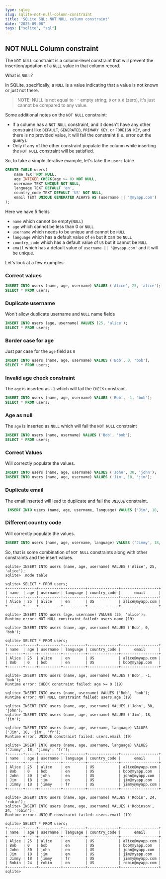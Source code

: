 ```yaml
---
type: sqlog
slug: sqlite-not-null-column-constraint
title: 'SQLite SQL: NOT NULL column constraint'
date: "2025-09-08"
tags: ["sqlite", "sql"]
---
```


## NOT NULL Column constraint

The `NOT NULL` constraint is a column-level constraint that will prevent the insertion/updation of a `NULL` value in that column record.

What is `NULL`?

In SQLite, specifically, a `NULL` is a value indicating that a value is not known or just not there.

> NOTE: NULL is not equal to `''` empty string, `0` or `0.0` (zero), it's just cannot be compared to any value.

Some additional notes on the `NOT NULL` constraint:
- If a column has a `NOT NULL` constraint, and it doesn't have any other constraint like `DEFAULT`, `GENERATED`, `PRIMARY KEY`, or `FOREIGN KEY`, and there is no provided value, it will fail the constraint (i.e. error out the query).
- Only if any of the other constraint populate the column while inserting the `NOT NULL` constraint will be satisfied.

So, to take a simple iterative example, let's take the `users` table.

```sql
CREATE TABLE users(
    name TEXT NOT NULL,
    age INTEGER CHECK(age >= 0) NOT NULL,
    username TEXT UNIQUE NOT NULL,
    language TEXT DEFAULT 'en',
    country_code TEXT DEFAULT 'US' NOT NULL,
    email TEXT UNIQUE GENERATED ALWAYS AS (username || '@myapp.com')
);
```
Here we have 5 fields

- `name` which cannot be empty(`NULL`)
- `age` which cannot be less than 0 or `NULL`
- `username` which needs to be unique and cannot be `NULL`
- `language` which has a default value of `en` but it can be `NULL`
- `country_code` which has a default value of `US` but it cannot be `NULL`
- `email` which has a default value of `username || '@myapp.com'` and it will be unique.


Let's look at a few examples:

### Correct values

```sql
INSERT INTO users (name, age, username) VALUES ('Alice', 25, 'alice');
SELECT * FROM users;
```

### Duplicate username

Won't allow duplicate username and `NULL` name fields

```sql
INSERT INTO users (age, username) VALUES (25, 'alice');
SELECT * FROM users;
```

### Border case for age

Just par case for the `age` field as `0`

```sql
INSERT INTO users (name, age, username) VALUES ('Bob', 0, 'bob');
SELECT * FROM users;
```

### Invalid age check constraint

The `age` is inserted as `-1` which will fail the `CHECK` constraint.

```sql
INSERT INTO users (name, age, username) VALUES ('Bob', -1, 'bob');
SELECT * FROM users;
```

### Age as null

The `age` is inserted as `NULL` which will fail the `NOT NULL` constraint

```sql
INSERT INTO users (name, username) VALUES ('Bob', 'bob');
SELECT * FROM users;
```

### Correct Values

Will correctly populate the values.

```sql
INSERT INTO users (name, age, username) VALUES ('John', 30, 'john');
INSERT INTO users (name, age, username) VALUES ('Jim', 18, 'jim'); 
```

### Duplicate email

The email inserted will lead to duplicate and fail the `UNIQUE` constraint.

```sql
 INSERT INTO users (name, age, username, language) VALUES ('Jim', 18, 'jim', 'fr');
```

### Different country code

Will correctly populate the values.

```sql
INSERT INTO users (name, age, username, language) VALUES ('Jimmy', 18, 'jimmy', 'fr');
```

So, that is some combination of `NOT NULL` constraints along with other constraints and the insert values.

```
sqlite> INSERT INTO users (name, age, username) VALUES ('Alice', 25, 'alice');
sqlite> .mode table

sqlite> SELECT * FROM users;
+-------+-----+----------+----------+--------------+-----------------+
| name  | age | username | language | country_code |      email      |
+-------+-----+----------+----------+--------------+-----------------+
| Alice | 25  | alice    | en       | US           | alice@myapp.com |
+-------+-----+----------+----------+--------------+-----------------+

sqlite> INSERT INTO users (age, username) VALUES (25, 'alice');
Runtime error: NOT NULL constraint failed: users.name (19)

sqlite> INSERT INTO users (name, age, username) VALUES ('Bob', 0, 'bob');

sqlite> SELECT * FROM users;
+-------+-----+----------+----------+--------------+-----------------+
| name  | age | username | language | country_code |      email      |
+-------+-----+----------+----------+--------------+-----------------+
| Alice | 25  | alice    | en       | US           | alice@myapp.com |
| Bob   | 0   | bob      | en       | US           | bob@myapp.com   |
+-------+-----+----------+----------+--------------+-----------------+

sqlite> INSERT INTO users (name, age, username) VALUES ('Bob', -1, 'bob');
Runtime error: CHECK constraint failed: age >= 0 (19)

sqlite> INSERT INTO users (name, username) VALUES ('Bob', 'bob');
Runtime error: NOT NULL constraint failed: users.age (19)

sqlite> INSERT INTO users (name, age, username) VALUES ('John', 30, 'john');
sqlite> INSERT INTO users (name, age, username) VALUES ('Jim', 18, 'jim');

sqlite> INSERT INTO users (name, age, username, language) VALUES ('Jim', 18, 'jim', 'fr');
Runtime error: UNIQUE constraint failed: users.email (19)

sqlite> INSERT INTO users (name, age, username, language) VALUES ('Jimmy', 18, 'jimmy', 'fr');
+-------+-----+----------+----------+--------------+-----------------+
| name  | age | username | language | country_code |      email      |
+-------+-----+----------+----------+--------------+-----------------+
| Alice | 25  | alice    | en       | US           | alice@myapp.com |
| Bob   | 0   | bob      | en       | US           | bob@myapp.com   |
| John  | 30  | john     | en       | US           | john@myapp.com  |
| Jim   | 18  | jim      | en       | US           | jim@myapp.com   |
| Jimmy | 18  | jimmy    | fr       | US           | jimmy@myapp.com |
+-------+-----+----------+----------+--------------+-----------------+

sqlite> INSERT INTO users (name, age, username) VALUES ('Robin', 24, 'robin');
sqlite> INSERT INTO users (name, age, username) VALUES ('Robinson', 24, 'robin');
Runtime error: UNIQUE constraint failed: users.email (19)

sqlite> SELECT * FROM users;
+-------+-----+----------+----------+--------------+-----------------+
| name  | age | username | language | country_code |      email      |
+-------+-----+----------+----------+--------------+-----------------+
| Alice | 25  | alice    | en       | US           | alice@myapp.com |
| Bob   | 0   | bob      | en       | US           | bob@myapp.com   |
| John  | 30  | john     | en       | US           | john@myapp.com  |
| Jim   | 18  | jim      | en       | US           | jim@myapp.com   |
| Jimmy | 18  | jimmy    | fr       | US           | jimmy@myapp.com |
| Robin | 24  | robin    | en       | US           | robin@myapp.com |
+-------+-----+----------+----------+--------------+-----------------+
sqlite>
```


